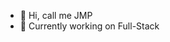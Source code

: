 - 👋 Hi, call me JMP
- 🌱 Currently working on Full-Stack 

<!---
noJMP/noJMP is a ✨ special ✨ repository because its `README.md` (this file) appears on your GitHub profile.
You can click the Preview link to take a look at your changes.
--->
